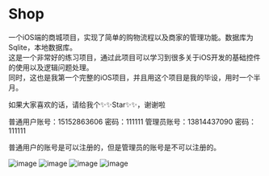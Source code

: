 # Shop
一个iOS端的商城项目，实现了简单的购物流程以及商家的管理功能。数据库为Sqlite，本地数据库。                                                           
这是一个非常好的练习项目，通过此项目可以学习到很多关于iOS开发的基础控件的使用以及逻辑问题处理。                                                  
同时，这也是我第一个完整的iOS项目，并且用这个项目是我的毕设，用时一个半月。                                                                       

如果大家喜欢的话，请给我个✨✨Star✨✨，谢谢啦

普通用户账号：15152863606    密码：111111
管理员账号：13814437090        密码：111111

普通用户的账号是可以注册的，但是管理员的账号是不可以注册的。

![image](https://github.com/zhuxiao220/Shop/blob/master/image/首页.png?raw=true)
![image](https://github.com/zhuxiao220/Shop/blob/master/image/分类.png?raw=true)
![image](https://github.com/zhuxiao220/Shop/blob/master/image/购物车.png?raw=true)
![image](https://github.com/zhuxiao220/Shop/blob/master/image/我的.png?raw=true)
